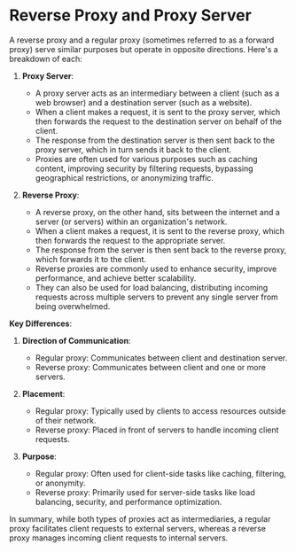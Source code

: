 # Reverse Proxy and Proxy Server

<!-- published_date: 24 Mar, 2024 -->
<!-- description: Difference between reverse proxy and proxy server -->
<!-- tags: web_development, reverse_proxy, proxy -->


A reverse proxy and a regular proxy (sometimes referred to as a forward proxy) serve similar purposes but operate in opposite directions. Here's a breakdown of each:

1. **Proxy Server**:
   - A proxy server acts as an intermediary between a client (such as a web browser) and a destination server (such as a website).
   - When a client makes a request, it is sent to the proxy server, which then forwards the request to the destination server on behalf of the client.
   - The response from the destination server is then sent back to the proxy server, which in turn sends it back to the client.
   - Proxies are often used for various purposes such as caching content, improving security by filtering requests, bypassing geographical restrictions, or anonymizing traffic.

2. **Reverse Proxy**:
   - A reverse proxy, on the other hand, sits between the internet and a server (or servers) within an organization's network.
   - When a client makes a request, it is sent to the reverse proxy, which then forwards the request to the appropriate server.
   - The response from the server is then sent back to the reverse proxy, which forwards it to the client.
   - Reverse proxies are commonly used to enhance security, improve performance, and achieve better scalability.
   - They can also be used for load balancing, distributing incoming requests across multiple servers to prevent any single server from being overwhelmed.

**Key Differences**:

1. **Direction of Communication**:
   - Regular proxy: Communicates between client and destination server.
   - Reverse proxy: Communicates between client and one or more servers.

2. **Placement**:
   - Regular proxy: Typically used by clients to access resources outside of their network.
   - Reverse proxy: Placed in front of servers to handle incoming client requests.

3. **Purpose**:
   - Regular proxy: Often used for client-side tasks like caching, filtering, or anonymity.
   - Reverse proxy: Primarily used for server-side tasks like load balancing, security, and performance optimization.

In summary, while both types of proxies act as intermediaries, a regular proxy facilitates client requests to external servers, whereas a reverse proxy manages incoming client requests to internal servers.
